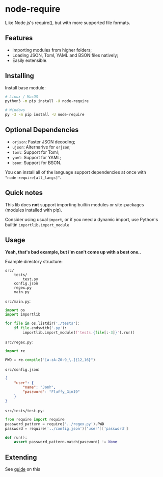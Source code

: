 node-require
============

Like Node.js's require(), but with more supported file formats.

Features
--------

- Importing modules from higher folders;
- Loading JSON, Toml, YAML and BSON files natively;
- Easily extensible.

Installing
----------

Install base module:

```sh
# Linux / MacOS
python3 -m pip install -U node-require

# Windows
py -3 -m pip install -U node-require
```

Optional Dependencies
---------------------

- `orjson`: Faster JSON decoding;
- `ujson`: Alternarive for `orjson`;
- `toml`: Support for Toml;
- `yaml`: Support for YAML;
- `bson`: Support for BSON.

You can install all of the language support dependencies at once with `"node-require[all_langs]"`.

Quick notes
-----------

This lib does **not** support importing builtin modules or site-packages (modules installed with pip).

Consider using usual `import`, or if you need a dynamic import, use Python's builtin `importlib.import_module`

Usage
-----

__Yeah, that's bad example, but i'm can't come up with a best one..__

Example directory structure:

```
src/
    tests/
        test.py
    config.json
    regex.py
    main.py
```

`src/main.py`:

```py
import os
import importlib

for file in os.listdir('./tests'):
    if file.endswith('.py'):
        importlib.import_module(f'tests.{file[:-3]}').run()
```

`src/regex.py`:

```py
import re

PWD = re.compile("[a-zA-Z0-9_\.]{12,16}")
```

`src/config.json`:

```json
{
    "user": {
        "name": "Jonh",
        "password": "Fluffy_Gim19"
    }
}
```

`src/tests/test.py`:

```py
from require import require
password_pattern = require('../regex.py').PWD
password = require('../config.json')['user']['password']

def run():
    assert password_pattern.match(password) != None
```

Extending
---------

See [guide](./EXTENDING.md) on this

